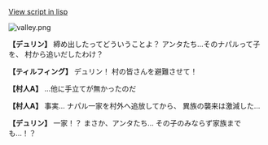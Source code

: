 [View script in lisp](../scripts/1230102.txt)

![valley.png](../images/backgrounds/valley.png)

**【デュリン】**
締め出したってどういうことよ？
アンタたち…そのナパルって子を、
村から追いだしたわけ？

**【ティルフィング】**
デュリン！
村の皆さんを避難させて！

**【村人A】**
…他に手立てが無かったのだ

**【村人A】**
事実…
ナパル一家を村外へ追放してから、
異族の襲来は激減した…

**【デュリン】**
一家！？
まさか、アンタたち…
その子のみならず家族までも…！？
